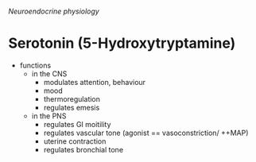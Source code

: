 ###### Neuroendocrine physiology

# Serotonin (5-Hydroxytryptamine)
- functions
    + in the CNS
        * modulates attention, behaviour
        * mood
        * thermoregulation
        * regulates emesis
    + in the PNS
        * regulates GI moitility
        * regulates vascular tone (agonist == vasoconstriction/ ++MAP)
        * uterine contraction
        * regulates bronchial tone
